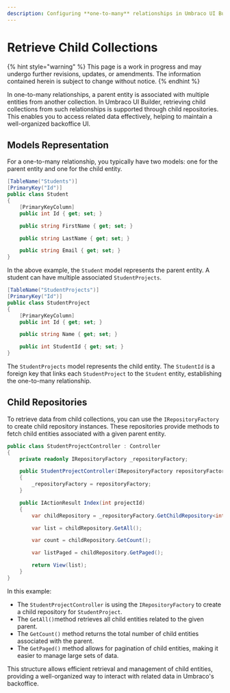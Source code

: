 ```yaml
---
description: Configuring **one-to-many** relationships in Umbraco UI Builder.
---
```


# Retrieve Child Collections

{% hint style="warning" %}
This page is a work in progress and may undergo further revisions, updates, or amendments. The information contained herein is subject to change without notice.
{% endhint %}

In one-to-many relationships, a parent entity is associated with multiple entities from another collection. In Umbraco UI Builder, retrieving child collections from such relationships is supported through child repositories. This enables you to access related data effectively, helping to maintain a well-organized backoffice UI.

## Models Representation

For a one-to-many relationship, you typically have two models: one for the parent entity and one for the child entity.

```csharp
[TableName("Students")]
[PrimaryKey("Id")]
public class Student
{
    [PrimaryKeyColumn]
    public int Id { get; set; }

    public string FirstName { get; set; }

    public string LastName { get; set; }

    public string Email { get; set; }
}
```

In the above example, the `Student` model represents the parent entity. A student can have multiple associated `StudentProjects`.

```csharp
[TableName("StudentProjects")]
[PrimaryKey("Id")]
public class StudentProject
{
    [PrimaryKeyColumn]
    public int Id { get; set; }

    public string Name { get; set; }

    public int StudentId { get; set; }
}
```

The `StudentProjects` model represents the child entity. The `StudentId` is a foreign key that links each `StudentProject` to the `Student` entity, establishing the one-to-many relationship.
 
## Child Repositories

To retrieve data from child collections, you can use the `IRepositoryFactory` to create child repository instances. These repositories provide methods to fetch child entities associated with a given parent entity.

```csharp
public class StudentProjectController : Controller
{
    private readonly IRepositoryFactory _repositoryFactory;

    public StudentProjectController(IRepositoryFactory repositoryFactory)
    {
        _repositoryFactory = repositoryFactory;
    }

    public IActionResult Index(int projectId)
    {
        var childRepository = _repositoryFactory.GetChildRepository<int, StudentProject, int>(projectId);

        var list = childRepository.GetAll();

        var count = childRepository.GetCount();

        var listPaged = childRepository.GetPaged();

        return View(list);
    }
}
```

In this example:

- The `StudentProjectController` is using the `IRepositoryFactory` to create a child repository for `StudentProject`.
- The `GetAll()`method retrieves all child entities related to the given parent.
- The `GetCount()` method returns the total number of child entities associated with the parent.
- The  `GetPaged()` method allows for pagination of child entities, making it easier to manage large sets of data.

This structure allows efficient retrieval and management of child entities, providing a well-organized way to interact with related data in Umbraco's backoffice.
